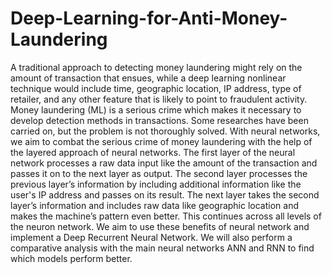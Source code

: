# Deep-Learning-for-Anti-Money-Laundering
A traditional approach to detecting money laundering might rely on the amount of transaction that ensues, while a deep learning nonlinear technique would include time, geographic location, IP address, type of retailer, and any other feature that is likely to point to fraudulent activity. Money laundering (ML) is a serious crime which makes it necessary to develop detection methods in transactions. Some researches have been carried on, but the problem is not thoroughly solved. With neural networks, we aim to combat the serious crime of money laundering with the help of the layered approach of neural networks. The first layer of the neural network processes a raw data input like the amount of the transaction and passes it on to the next layer as output. The second layer processes the previous layer’s information by including additional information like the user's IP address and passes on its result. The next layer takes the second layer’s information and includes raw data like geographic location and makes the machine’s pattern even better. This continues across all levels of the neuron network. We aim to use these benefits of neural network and implement a Deep Recurrent Neural Network. We will also perform a comparative analysis with the main neural networks ANN and RNN to find which models perform better.
